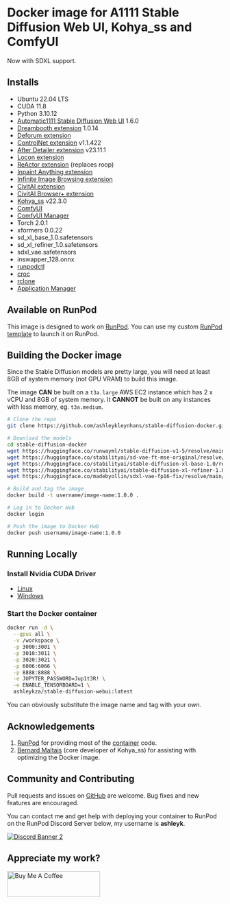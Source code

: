 # Docker image for A1111 Stable Diffusion Web UI, Kohya_ss and ComfyUI

Now with SDXL support.

## Installs

* Ubuntu 22.04 LTS
* CUDA 11.8
* Python 3.10.12
* [Automatic1111 Stable Diffusion Web UI](
  https://github.com/AUTOMATIC1111/stable-diffusion-webui.git) 1.6.0
* [Dreambooth extension](
  https://github.com/d8ahazard/sd_dreambooth_extension) 1.0.14
* [Deforum extension](
  https://github.com/deforum-art/sd-webui-deforum)
* [ControlNet extension](
  https://github.com/Mikubill/sd-webui-controlnet) v1.1.422
* [After Detailer extension](
  https://github.com/Bing-su/adetailer) v23.11.1
* [Locon extension](
  https://github.com/ashleykleynhans/a1111-sd-webui-locon)
* [ReActor extension](https://github.com/Gourieff/sd-webui-reactor) (replaces roop)
* [Inpaint Anything extension](https://github.com/Uminosachi/sd-webui-inpaint-anything)
* [Infinite Image Browsing extension](https://github.com/zanllp/sd-webui-infinite-image-browsing)
* [CivitAI extension](https://github.com/civitai/sd_civitai_extension)
* [CivitAI Browser+ extension](https://github.com/BlafKing/sd-civitai-browser-plus)
* [Kohya_ss](https://github.com/bmaltais/kohya_ss) v22.3.0
* [ComfyUI](https://github.com/comfyanonymous/ComfyUI)
* [ComfyUI Manager](https://github.com/ltdrdata/ComfyUI-Manager.git)
* Torch 2.0.1
* xformers 0.0.22
* sd_xl_base_1.0.safetensors
* sd_xl_refiner_1.0.safetensors
* sdxl_vae.safetensors
* inswapper_128.onnx
* [runpodctl](https://github.com/runpod/runpodctl)
* [croc](https://github.com/schollz/croc)
* [rclone](https://rclone.org/)
* [Application Manager](https://github.com/ashleykleynhans/app-manager)

## Available on RunPod

This image is designed to work on [RunPod](https://runpod.io?ref=2xxro4sy).
You can use my custom [RunPod template](
https://runpod.io/gsc?template=ya6013lj5a&ref=2xxro4sy)
to launch it on RunPod.

## Building the Docker image

Since the Stable Diffusion models are pretty large, you will need at least
8GB of system memory (not GPU VRAM) to build this image.

The image **CAN** be built on a `t3a.large` AWS EC2 instance
which has 2 x vCPU and 8GB of system memory.  It **CANNOT** be built on
any instances with less memory, eg. `t3a.medium`.

```bash
# Clone the repo
git clone https://github.com/ashleykleynhans/stable-diffusion-docker.git

# Download the models
cd stable-diffusion-docker
wget https://huggingface.co/runwayml/stable-diffusion-v1-5/resolve/main/v1-5-pruned.safetensors
wget https://huggingface.co/stabilityai/sd-vae-ft-mse-original/resolve/main/vae-ft-mse-840000-ema-pruned.safetensors
wget https://huggingface.co/stabilityai/stable-diffusion-xl-base-1.0/resolve/main/sd_xl_base_1.0.safetensors
wget https://huggingface.co/stabilityai/stable-diffusion-xl-refiner-1.0/resolve/main/sd_xl_refiner_1.0.safetensors
wget https://huggingface.co/madebyollin/sdxl-vae-fp16-fix/resolve/main/sdxl_vae.safetensors

# Build and tag the image
docker build -t username/image-name:1.0.0 .

# Log in to Docker Hub
docker login

# Push the image to Docker Hub
docker push username/image-name:1.0.0
```

## Running Locally

### Install Nvidia CUDA Driver

- [Linux](https://docs.nvidia.com/cuda/cuda-installation-guide-linux/index.html)
- [Windows](https://docs.nvidia.com/cuda/cuda-installation-guide-microsoft-windows/index.html)

### Start the Docker container

```bash
docker run -d \
  --gpus all \
  -v /workspace \
  -p 3000:3001 \
  -p 3010:3011 \
  -p 3020:3021 \
  -p 6006:6066 \
  -p 8888:8888 \
  -e JUPYTER_PASSWORD=Jup1t3R! \
  -e ENABLE_TENSORBOARD=1 \
  ashleykza/stable-diffusion-webui:latest
```

You can obviously substitute the image name and tag with your own.

## Acknowledgements

1. [RunPod](https://runpod.io?ref=2xxro4sy) for providing most
   of the [container](https://github.com/runpod/containers) code.
2. [Bernard Maltais](https://github.com/bmaltais) (core developer of Kohya_ss)
   for assisting with optimizing the Docker image.

## Community and Contributing

Pull requests and issues on [GitHub](https://github.com/ashleykleynhans/stable-diffusion-docker)
are welcome. Bug fixes and new features are encouraged.

You can contact me and get help with deploying your container
to RunPod on the RunPod Discord Server below,
my username is **ashleyk**.

<a target="_blank" href="https://discord.gg/pJ3P2DbUUq">![Discord Banner 2](https://discordapp.com/api/guilds/912829806415085598/widget.png?style=banner2)</a>

## Appreciate my work?

<a href="https://www.buymeacoffee.com/ashleyk" target="_blank"><img src="https://cdn.buymeacoffee.com/buttons/v2/default-yellow.png" alt="Buy Me A Coffee" style="height: 60px !important;width: 217px !important;" ></a>
